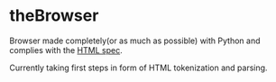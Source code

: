 # theBrowser
Browser made completely(or as much as possible) with Python and complies with the [HTML spec](https://html.spec.whatwg.org).

Currently taking first steps in form of HTML tokenization and parsing.
